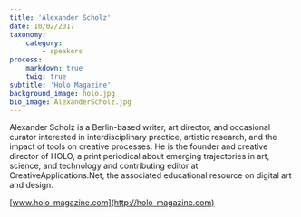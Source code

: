 ```yaml
---
title: 'Alexander Scholz'
date: 10/02/2017
taxonomy:
    category:
        - speakers
process:
    markdown: true
    twig: true
subtitle: 'Holo Magazine'
background_image: holo.jpg
bio_image: AlexanderScholz.jpg
---
```


Alexander Scholz is a Berlin-based writer, art director, and occasional curator interested in interdisciplinary practice, artistic research, and the impact of tools on creative processes. He is the founder and creative director of HOLO, a print periodical about emerging trajectories in art, science, and technology and contributing editor at CreativeApplications.Net, the associated educational resource on digital art and design.

[www.holo-magazine.com](http://holo-magazine.com)